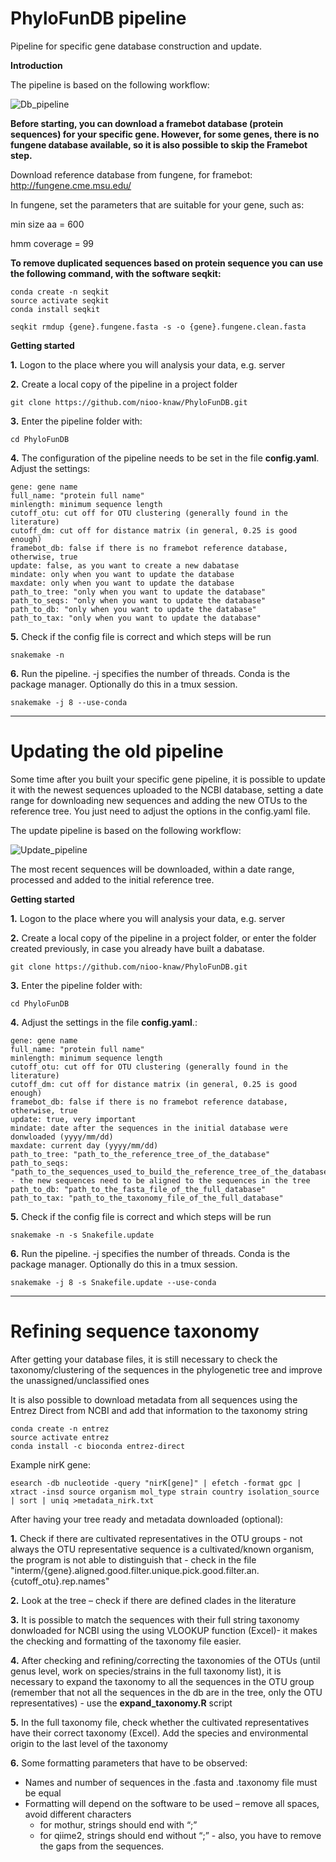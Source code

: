 # PhyloFunDB pipeline 

Pipeline for specific gene database construction and update.

**Introduction**

The pipeline is based on the following workflow: 

![Db_pipeline](/uploads/e85a83817130c639c7537502834a46f2/Db_pipeline.png)


**Before starting, you can download a framebot database (protein sequences) for your specific gene. However, for some genes, there is no fungene database available, so it is also possible to skip the Framebot step.**

Download reference database from fungene, for framebot: http://fungene.cme.msu.edu/

In fungene, set the parameters that are suitable for your gene, such as:

min size aa = 600

hmm coverage = 99

**To remove duplicated sequences based on protein sequence you can use the following command, with the software seqkit:**

```
conda create -n seqkit
source activate seqkit
conda install seqkit

seqkit rmdup {gene}.fungene.fasta -s -o {gene}.fungene.clean.fasta

```

**Getting started**

**1.** Logon to the place where you will analysis your data, e.g. server

**2.** Create a local copy of the pipeline in a project folder

`git clone https://github.com/nioo-knaw/PhyloFunDB.git`

**3.** Enter the pipeline folder with: 

 `cd PhyloFunDB`

**4.** The configuration of the pipeline needs to be set in the file **config.yaml**. Adjust the settings: 

```
gene: gene name
full_name: "protein full name"
minlength: minimum sequence length
cutoff_otu: cut off for OTU clustering (generally found in the literature)
cutoff_dm: cut off for distance matrix (in general, 0.25 is good enough)
framebot_db: false if there is no framebot reference database, otherwise, true
update: false, as you want to create a new dabatase
mindate: only when you want to update the database
maxdate: only when you want to update the database
path_to_tree: "only when you want to update the database"
path_to_seqs: "only when you want to update the database"
path_to_db: "only when you want to update the database"
path_to_tax: "only when you want to update the database"

```
**5.** Check if the config file is correct and which steps will be run

`snakemake -n`

**6.** Run the pipeline. -j specifies the number of threads. Conda is the package manager. Optionally do this in a tmux session.

`snakemake -j 8 --use-conda`

 
_____________________________________________________________________________________________________________________________

# Updating the old pipeline 

Some time after you built your specific gene pipeline, it is possible to update it with the newest sequences uploaded to the NCBI database, setting a date range for downloading new sequences and adding the new OTUs to the reference tree. You just need to adjust the options in the config.yaml file.

The update pipeline is based on the following workflow: 

![Update_pipeline](/uploads/15a708d2183a2f30acb37ddbff13eca8/Update_pipeline.png)

The most recent sequences will be downloaded, within a date range, processed and added to the initial reference tree.

**Getting started**

**1.** Logon to the place where you will analysis your data, e.g. server

**2.** Create a local copy of the pipeline in a project folder, or enter the folder created previously, in case you already have built a dabatase.

`git clone https://github.com/nioo-knaw/PhyloFunDB.git`

**3.** Enter the pipeline folder with: 

 `cd PhyloFunDB`

**4.** Adjust the settings in the file **config.yaml**.: 

```
gene: gene name
full_name: "protein full name"
minlength: minimum sequence length
cutoff_otu: cut off for OTU clustering (generally found in the literature)
cutoff_dm: cut off for distance matrix (in general, 0.25 is good enough)
framebot_db: false if there is no framebot reference database, otherwise, true
update: true, very important
mindate: date after the sequences in the initial database were donwloaded (yyyy/mm/dd)
maxdate: current day (yyyy/mm/dd)
path_to_tree: "path_to_the_reference_tree_of_the_database"
path_to_seqs: "path_to_the_sequences_used_to_build_the_reference_tree_of_the_database" - the new sequences need to be aligned to the sequences in the tree
path_to_db: "path_to_the_fasta_file_of_the_full_database"
path_to_tax: "path_to_the_taxonomy_file_of_the_full_database"

```
**5.** Check if the config file is correct and which steps will be run

`snakemake -n -s Snakefile.update`

**6.** Run the pipeline. -j specifies the number of threads. Conda is the package manager. Optionally do this in a tmux session.

`snakemake -j 8 -s Snakefile.update --use-conda`

___________________________________________________________________________________________________________________________________________________

# Refining sequence taxonomy 

After getting your database files, it is still necessary to check the taxonomy/clustering of the sequences in the phylogenetic tree and improve the unassigned/unclassified ones

It is also possible to download metadata from all sequences using the Entrez Direct from NCBI and add that information to the taxonomy string

```
conda create -n entrez
source activate entrez
conda install -c bioconda entrez-direct
```
Example nirK gene:

`esearch -db nucleotide -query "nirK[gene]" | efetch -format gpc | xtract -insd source organism mol_type strain country isolation_source | sort | uniq >metadata_nirk.txt`

After having your tree ready and metadata downloaded (optional):

**1.** Check if there are cultivated representatives in the OTU groups - not always the OTU representative sequence is a cultivated/known organism, the program is not able to distinguish that - check in the file "interm/{gene}.aligned.good.filter.unique.pick.good.filter.an.{cutoff_otu}.rep.names"

**2.** Look at the tree – check if there are defined clades in the literature

**3.** It is possible to match the sequences with their full string taxonomy donwloaded for NCBI using the using VLOOKUP function (Excel)- it makes the checking and formatting of the taxonomy file easier. 

**4.** After checking and refining/correcting the taxonomies of the OTUs (until genus level, work on species/strains in the full taxonomy list), it is necessary to expand the taxonomy to all the sequences in the OTU group (remember that not all the sequences in the db are in the tree, only the OTU representatives) - use the **expand_taxonomy.R** script

**5.** In the full taxonomy file, check whether the cultivated representatives have their correct taxonomy (Excel). Add the species and environmental origin to the last level of the taxonomy

**6.** Some formatting parameters that have to be observed: 
	
- Names and number of sequences in the .fasta and .taxonomy file must be equal
- Formatting will depend on the software to be used – remove all spaces, avoid different characters
	- for mothur, strings should end with “;”
	- for qiime2, strings should end without “;” - also, you have to remove the gaps from the sequences.






